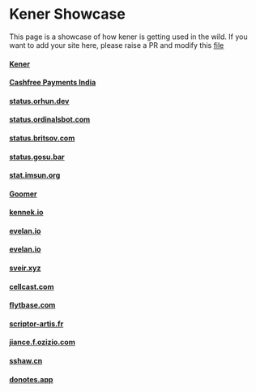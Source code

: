 # Kener Showcase

This page is a showcase of how kener is getting used in the wild. If you want to add your site here, please raise a PR and modify this [file](https://github.com/rajnandan1/kener-docs/blob/main/docs/md/docs/showcase.md)

#### [Kener](https://kener.ing)
#### [Cashfree Payments India](https://statuspage.cashfree.com/)
#### [status.orhun.dev](https://status.orhun.dev/)
#### [status.ordinalsbot.com](https://status.ordinalsbot.com/)
#### [status.britsov.com](https://status.britsov.net/)
#### [status.gosu.bar](https://status.gosu.bar/)
#### [stat.imsun.org](https://stat.imsun.org/)
#### [Goomer](https://status.goomer.com.br/)
#### [kennek.io](https://status.kennek.io/)
#### [evelan.io](https://status.evelan.io/)
#### [evelan.io](https://status.evelan.io/)
#### [sveir.xyz](https://status.sveir.xyz/)
#### [cellcast.com](https://status.cellcast.com/)
#### [flytbase.com](https://status.flytbase.com/)
#### [scriptor-artis.fr](https://status.scriptor-artis.fr/)
#### [jiance.f.ozizio.com](http://jiance.f.ozizio.com/)
#### [sshaw.cn](https://s.sshaw.cn/)
#### [donotes.app](https://status.donotes.app)

